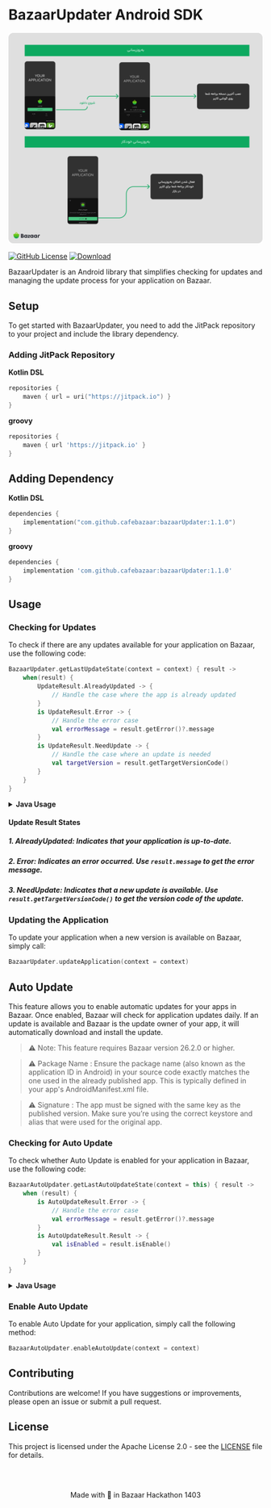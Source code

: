 # BazaarUpdater Android SDK

<p align="center">
<img src="./images/dark.png" alt="gif" width="700">
</p>

[![GitHub License](https://img.shields.io/github/license/cafebazaar/BazaarPay)](https://www.apache.org/licenses/LICENSE-2.0)
[![Download](https://jitpack.io/v/cafebazaar/BazaarUpdater.svg)](https://jitpack.io/#cafebazaar/BazaarUpdater)


BazaarUpdater is an Android library that simplifies checking for updates and managing the update process for your application on Bazaar.

## Setup

To get started with BazaarUpdater, you need to add the JitPack repository to your project and include the library dependency.

### Adding JitPack Repository

**Kotlin DSL**

```kotlin
repositories {
    maven { url = uri("https://jitpack.io") }
}
```

**groovy**
```groovy
repositories {
    maven { url 'https://jitpack.io' }
}
```

## Adding Dependency

**Kotlin DSL**

```kotlin
dependencies {
    implementation("com.github.cafebazaar:bazaarUpdater:1.1.0")
}
```

**groovy**

```groovy
dependencies {
    implementation 'com.github.cafebazaar:bazaarUpdater:1.1.0'
}
```
## Usage

### Checking for Updates

To check if there are any updates available for your application on Bazaar, use the following code:


```kotlin
BazaarUpdater.getLastUpdateState(context = context) { result ->
    when(result) {
        UpdateResult.AlreadyUpdated -> {
            // Handle the case where the app is already updated
        }
        is UpdateResult.Error -> {
            // Handle the error case
            val errorMessage = result.getError()?.message
        }
        is UpdateResult.NeedUpdate -> {
            // Handle the case where an update is needed
            val targetVersion = result.getTargetVersionCode()
        }
    }
}
```

<details><summary><b>Java Usage</b></summary>

```java
BazaarUpdater.getLastUpdateState(context, result -> {
    if (result.isAlreadyUpdated()) {
        // Handle the case where the app is already updated
    } else if (result.isUpdateNeeded()) {
        // Handle the case where an update is needed
        long targetVersion = result.getTargetVersionCode();
    } else {
        // Handle the error case
        String errorMessage = result.getError().getMessage();
    }
});
```
</details>

#### Update Result States

##### 1. AlreadyUpdated: Indicates that your application is up-to-date.

##### 2. Error: Indicates an error occurred. Use `result.message` to get the error message.

##### 3. NeedUpdate: Indicates that a new update is available. Use `result.getTargetVersionCode()` to get the version code of the update.

### Updating the Application

To update your application when a new version is available on Bazaar, simply call:

```kotlin
BazaarUpdater.updateApplication(context = context)
```
## Auto Update

This feature allows you to enable automatic updates for your apps in Bazaar. Once enabled, Bazaar will check for application updates daily. If an update is available and Bazaar is the update owner of your app, it will automatically download and install the update.

> ⚠️ Note: This feature requires Bazaar version 26.2.0 or higher.

> ⚠️ Package Name : Ensure the package name (also known as the application ID in Android) in your source code exactly matches the one used in the already published app. This is typically defined in your app's AndroidManifest.xml file.

> ⚠️ Signature : The app must be signed with the same key as the published version. Make sure you’re using the correct keystore and alias that were used for the original app.

### Checking for Auto Update

To check whether Auto Update is enabled for your application in Bazaar, use the following code:

```kotlin
BazaarAutoUpdater.getLastAutoUpdateState(context = this) { result ->
    when (result) {
        is AutoUpdateResult.Error -> {
            // Handle the error case
            val errorMessage = result.getError()?.message
        }
        is AutoUpdateResult.Result -> {
            val isEnabled = result.isEnable()
        }
    }
}
```

<details>
<summary><strong>Java Usage</strong></summary>

```java
BazaarAutoUpdater.getLastAutoUpdateState(context, result -> {
    if (result.getError() != null) {
        // Handle the error case
        String errorMessage = result.getError().getMessage();
    } else {
        Boolean isEnabled = result.isEnable();
    }
});
```

</details>

### Enable Auto Update

To enable Auto Update for your application, simply call the following method:

```kotlin
BazaarAutoUpdater.enableAutoUpdate(context = context)
```

## Contributing

Contributions are welcome! If you have suggestions or improvements, please open an issue or submit a pull request.


## License

This project is licensed under the Apache License 2.0 - see the [LICENSE](LICENSE) file for details.

<br/>
<br/>

<p align="center">
Made with 💚 in Bazaar Hackathon 1403
</p>


